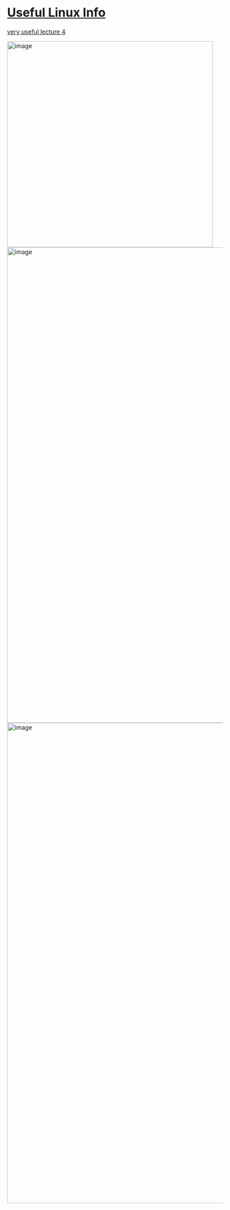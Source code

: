 # [Useful Linux Info](https://github.com/Khair9/Year-2-CompSci-Notes/blob/main/P2T/P2T.md)


[very useful lecture 4](https://github.com/Khair9/Year-2-CompSci-Notes/blob/main/P2T/Linux%20Lecture%204%202025.pdf)

<img width="480" alt="image" src="https://github.com/user-attachments/assets/103bc8f2-4bb0-4d0d-8832-6f6ac54f29c9" />

<img width="1108" alt="image" src="https://github.com/user-attachments/assets/014bb938-94c4-42b5-85a0-1ba983e571f7" />

<img width="1119" alt="image" src="https://github.com/user-attachments/assets/3a194666-b37c-4e09-a62a-a8f15f4825d9" />
